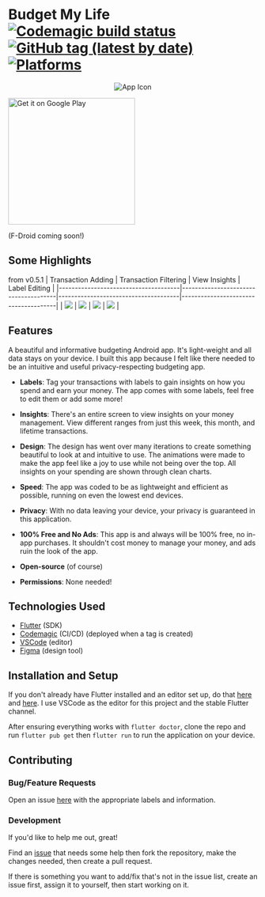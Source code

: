 # Budget My Life [![Codemagic build status](https://api.codemagic.io/apps/5eed544c03ad6b4769b6acfb/5eed544c03ad6b4769b6acfa/status_badge.svg)](https://codemagic.io/apps/5eed544c03ad6b4769b6acfb/5eed544c03ad6b4769b6acfa/latest_build) [![GitHub tag (latest by date)](https://img.shields.io/github/v/tag/rsquared226/budget_my_life)](https://github.com/rsquared226/budget_my_life/releases/latest) [![Platforms](https://img.shields.io/badge/platform-android-lightgrey)](https://www.android.com/)

<p align="center">
  <img src="https://i.imgur.com/PAXntBL.png" alt="App Icon" />
</p>

<a href='https://play.google.com/store/apps/details?id=rsquared226.budget_my_life'><img width="256" alt='Get it on Google Play' src='https://play.google.com/intl/en_us/badges/static/images/badges/en_badge_web_generic.png'/></a>

(F-Droid coming soon!)

## Some Highlights
from v0.5.1
| Transaction Adding | Transaction Filtering | View Insights | Label Editing |
|--------------------------------------|--------------------------------------|--------------------------------------|--------------------------------------|
| ![](https://i.imgur.com/psvHmMe.gif) | ![](https://i.imgur.com/V1q8zV1.gif) | ![](https://i.imgur.com/sx6CpSI.gif) | ![](https://i.imgur.com/aDNeBDb.gif) |

## Features
A beautiful and informative budgeting Android app.
It's light-weight and all data stays on your device. I built this app because I felt like there needed to be an intuitive and useful privacy-respecting budgeting app.

- <b>Labels</b>: Tag your transactions with labels to gain insights on how you spend and earn your money. The app comes with some labels, feel free to edit them or add some more!

- <b>Insights</b>: There's an entire screen to view insights on your money management. View different ranges from just this week, this month, and lifetime transactions.

- <b>Design</b>: The design has went over many iterations to create something beautiful to look at and intuitive to use. The animations were made to make the app feel like a joy to use while not being over the top. All insights on your spending are shown through clean charts.

- <b>Speed</b>: The app was coded to be as lightweight and efficient as possible, running on even the lowest end devices.

- <b>Privacy</b>: With no data leaving your device, your privacy is guaranteed in this application.

- <b>100% Free and No Ads</b>: This app is and always will be 100% free, no in-app purchases. It shouldn't cost money to manage your money, and ads ruin the look of the app.

- <b>Open-source</b> (of course)

- <b>Permissions</b>: None needed!

## Technologies Used
- [Flutter](https://flutter.dev/) (SDK)
- [Codemagic](https://codemagic.io/) (CI/CD) (deployed when a tag is created)
- [VSCode](https://code.visualstudio.com/) (editor)
- [Figma](https://www.figma.com/) (design tool)

## Installation and Setup
If you don't already have Flutter installed and an editor set up, do that [here](https://flutter.dev/docs/get-started/install "Flutter Installation") and [here](https://flutter.dev/docs/get-started/editor "Editor Setup"). I use VSCode as the editor for this project and the stable Flutter channel.

After ensuring everything works with `flutter doctor`, clone the repo and run `flutter pub get` then `flutter run` to run the application on your device.

## Contributing
### Bug/Feature Requests
Open an issue [here](https://github.com/rsquared226/budget_my_life/issues/new) with the appropriate labels and information.
### Development
If you'd like to help me out, great!

Find an [issue](https://github.com/rsquared226/budget_my_life/issues?q=is%3Aissue+is%3Aopen+sort%3Aupdated-desc) that needs some help then fork the repository, make the changes needed, then create a pull request.

If there is something you want to add/fix that's not in the issue list, create an issue first, assign it to yourself, then start working on it.
